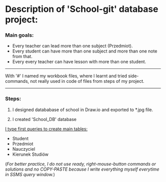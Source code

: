 # Description of 'School-git' database project:<br>

### Main goals:
* Every teacher can lead more than one subject (Przedmiot).
* Every student can have more than one subject and more than one note from that.
* Every every teacher can have lesson with more than one student.


---

With '#' I named my workbook files, where I learnt and tried side-commands, not really used in code of files from steps of my project.

---



### Steps:
1. I designed datababase of school in Draw.io and exported to *.jpg file.<br>

2. I created 'School_DB' database

<u>I type first queries to create main tables:</u><br>
+ Student
+ Przedmiot
+ Nauczyciel
+ Kierunek Studiów <br>

(*For better practice, I do not use ready, right-mouse-button commands or solutions and no COPY-PASTE because I write everything myself everytime in SSMS query window.*)<br>

